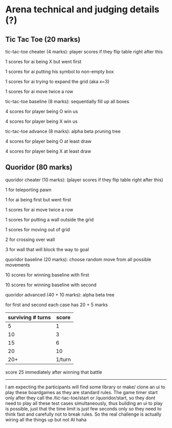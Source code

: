 # Arena technical and judging details (?)

## Tic Tac Toe (20 marks)

tic-tac-toe cheater (4 marks): player scores if they flip table right after this

1 scores for ai being X but went first

1 scores for ai putting his symbol to non-empty box

1 scores for ai trying to expand the grid (aka x=3)

1 scores for ai move twice a row

tic-tac-toe baseline (8 marks): sequentially fill up all boxes

4 scores for player being O win us

4 scores for player being X win us

tic-tac-toe advance (8 marks): alpha beta pruning tree

4 scores for player being O at least draw

4 scores for player being X at least draw

## Quoridor (80 marks)

quoridor cheater (10 marks): (player scores if they flip table right after this)

1 for teleporting pawn

1 for ai being first but went first

1 scores for ai move twice a row

1 scores for putting a wall outside the grid

1 scores for moving out of grid

2 for crossing over wall

3 for wall that will block the way to goal

quoridor baseline (20 marks): choose random move from all possible movements

10 scores for winning baseline with first

10 scores for winning baseline with second

quoridor advanced (40 + 10 marks): alpha beta tree

for first and second each case has 20 + 5 marks

|surviving # turns | score |
|------------------|-------|
|5                 |1      |
|10                |3      |
|15                |6      |
|20                |10     |
|20+               |1/turn |

score 25 immediately after winning that battle

--------------------------------------

I am expecting the participants will find some library or make/ clone an ui to play these boardgames as they are standard rules.
The game timer start only after they call the /tic-tac-toe/start or /quoridor/start,
so they dont need to play all these test cases simultaneously,
thus building an ui to play is possible,
just that the time limit is just few seconds only so they need to think fast and carefully not to break rules.
So the real challenge is actually wiring all the things up but not AI haha
